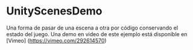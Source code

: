 # UnityScenesDemo
Una forma de pasar de una escena a otra por código conservando el estado del juego. Una demo en video de este ejemplo está disponible en [Vimeo] (https://vimeo.com/292614570)
